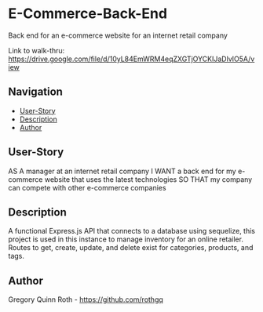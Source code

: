 # E-Commerce-Back-End

Back end for an e-commerce website for an internet retail company

Link to walk-thru: https://drive.google.com/file/d/10yL84EmWRM4eqZXGTjOYCKIJaDlvIO5A/view

## Navigation
- [User-Story](#user-story)
- [Description](#description)
- [Author](#author)

## User-Story

AS A manager at an internet retail company
I WANT a back end for my e-commerce website that uses the latest technologies
SO THAT my company can compete with other e-commerce companies

## Description

A functional Express.js API that connects to a database using sequelize, this project is used in this instance to manage inventory for an online retailer. Routes to get, create, update, and delete exist for categories, products, and tags.

## Author

Gregory Quinn Roth - https://github.com/rothgq